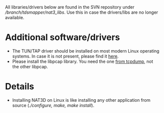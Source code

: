 All libraries/drivers below are found in the SVN repository under _/branch/tdsmapper/nat3\_libs_. Use this in case the drivers/libs are no longer available.

# Additional software/drivers #
  * The TUN/TAP driver should be installed on most modern Linux operating systems. In case it is not present, please find it [here](http://vtun.sourceforge.net/tun/index.html).
  * Please install the libpcap library. You need the one [from tcpdump](http://www.tcpdump.org), not the other libpcap.

# Details #

  * Installing NAT3D on Linux is like installing any other application from source (_./configure, make, make install_).